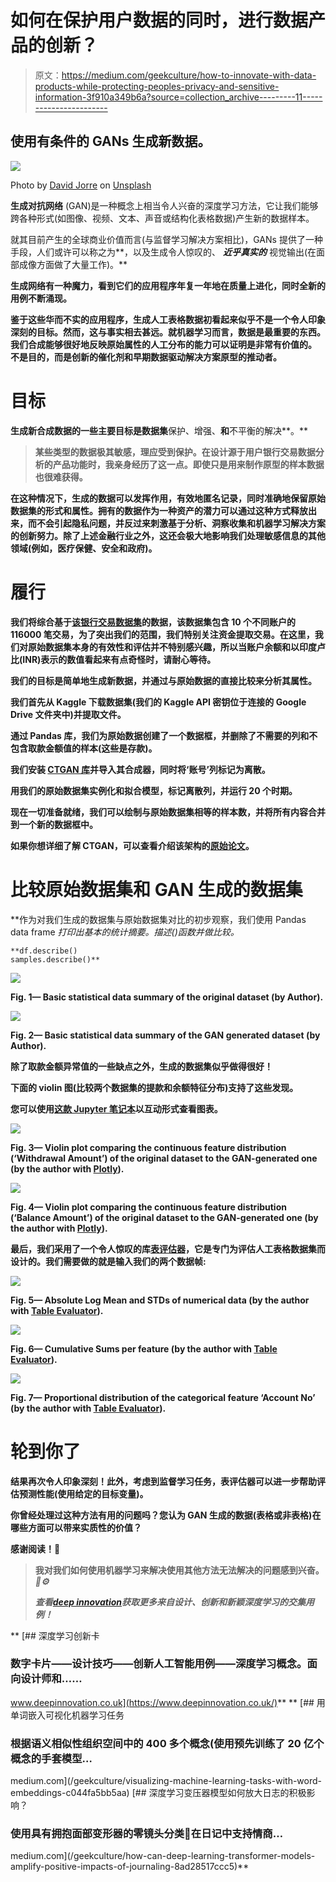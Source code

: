 # 如何在保护用户数据的同时，进行数据产品的创新？

> 原文：<https://medium.com/geekculture/how-to-innovate-with-data-products-while-protecting-peoples-privacy-and-sensitive-information-3f910a349b6a?source=collection_archive---------11----------------------->

## 使用有条件的 GANs 生成新数据。

![](img/e6daace40b662d220f37f65fad7980ae.png)

Photo by [David Jorre](https://unsplash.com/@davidjorre?utm_source=unsplash&utm_medium=referral&utm_content=creditCopyText) on [Unsplash](https://unsplash.com/@davidjorre?utm_source=unsplash&utm_medium=referral&utm_content=creditCopyText)

**生成对抗网络** (GAN)是一种概念上相当令人兴奋的深度学习方法，它让我们能够跨各种形式(如图像、视频、文本、声音或结构化表格数据)产生新的数据样本。

就其目前产生的全球商业价值而言(与监督学习解决方案相比)，GANs 提供了一种手段，人们或许可以称之为**，以及生成令人惊叹的、 ***近乎真实的*** 视觉输出(在面部成像方面做了大量工作)。**

**生成网络有一种魔力，看到它们的应用程序年复一年地在质量上进化，同时全新的用例不断涌现。**

**鉴于这些华而不实的应用程序，生成人工表格数据初看起来似乎不是一个令人印象深刻的目标。然而，这与事实相去甚远。就机器学习而言，数据是最重要的东西。我们合成能够很好地反映原始属性的人工分布的能力可以证明是非常有价值的。
不是目的，而是创新的催化剂和早期数据驱动解决方案原型的推动者。**

# **目标**

**生成新合成数据的一些主要目标是数据集**保护、增强、**和**不平衡的解决**。**

> ****某些类型的数据极其敏感，理应受到保护。在设计源于用户银行交易数据分析的产品功能时，我亲身经历了这一点。即使只是用来制作原型的样本数据也很难获得。****

**在这种情况下，生成的数据可以发挥作用，有效地匿名记录，同时准确地保留原始数据集的形式和属性。拥有的数据作为一种资产的潜力可以通过这种方式释放出来，而不会引起隐私问题，并反过来刺激基于分析、洞察收集和机器学习解决方案的创新努力。除了上述金融行业之外，这还会极大地影响我们处理敏感信息的其他领域(例如，医疗保健、安全和政府)。**

# **履行**

**我们将综合基于[该银行交易数据集](https://www.kaggle.com/apoorvwatsky/bank-transaction-data)的数据，该数据集包含 10 个不同账户的 116000 笔交易，为了突出我们的范围，我们特别关注资金提取交易。在这里，我们对原始数据集本身的有效性和评估并不特别感兴趣，所以当账户余额和以印度卢比(INR)表示的数值看起来有点奇怪时，请耐心等待。**

**我们的目标是简单地生成新数据，并通过与原始数据的直接比较来分析其属性。**

**我们首先从 Kaggle 下载数据集(我们的 Kaggle API 密钥位于连接的 Google Drive 文件夹中)并提取文件。**

**通过 Pandas 库，我们为原始数据创建了一个数据框，并删除了不需要的列和不包含取款金额值的样本(这些是存款)。**

**我们安装 [CTGAN 库](https://sdv.dev/SDV/)并导入其合成器，同时将‘账号’列标记为离散。**

**用我们的原始数据集实例化和拟合模型，标记离散列，并运行 20 个时期。**

**现在一切准备就绪，我们可以绘制与原始数据集相等的样本数，并将所有内容合并到一个新的数据框中。**

**如果你想详细了解 CTGAN，可以查看介绍该架构的[原始论文](https://arxiv.org/abs/1907.00503)。**

# **比较原始数据集和 GAN 生成的数据集**

**作为对我们生成的数据集与原始数据集对比的初步观察，我们使用 Pandas data frame *打印出基本的统计摘要。描述()*函数并做比较。**

```
**df.describe()
samples.describe()**
```

**![](img/2148741bbc792c8156a21378118e061b.png)**

**Fig. 1— Basic statistical data summary of the **original dataset** (by Author).**

**![](img/6d2414e5d93660a8dd8a364414562af8.png)**

**Fig. 2— Basic statistical data summary of the **GAN** **generated dataset** (by Author).**

**除了取款金额异常值的一些缺点之外，生成的数据集似乎做得很好！**

**下面的 violin 图(比较两个数据集的提款和余额特征分布)支持了这些发现。**

**您可以使用[这款 Jupyter 笔记本](https://colab.research.google.com/drive/1X67maZlhCfaNVTNHHmjpT9ecE3jKJ2nR?usp=sharing)以互动形式查看图表。**

**![](img/7f4a2e37c12de16025208d8f59574c8b.png)**

**Fig. 3— Violin plot comparing the continuous feature distribution (‘Withdrawal Amount’) of the original dataset to the GAN-generated one (by the author with [Plotly](https://plotly.com/)).**

**![](img/bc85ce68a6ae5e2ab545f063ab54c366.png)**

**Fig. 4— Violin plot comparing the continuous feature distribution (‘Balance Amount’) of the original dataset to the GAN-generated one (by the author with [Plotly](https://plotly.com/)).**

**最后，我们采用了一个令人惊叹的库[表评估器](https://pypi.org/project/table-evaluator/)，它是专门为评估人工表格数据集而设计的。我们需要做的就是输入我们的两个数据帧:**

**![](img/9f68b3efd2b5d00e9ab9d9727edd4783.png)**

**Fig. 5— **Absolute Log Mean** and **STDs** of numerical data (by the author with [Table Evaluator](https://pypi.org/project/table-evaluator/)).**

**![](img/5e4b7010bd24e09a9f1714a79149d051.png)**

**Fig. 6— **Cumulative Sums** per feature (by the author with [Table Evaluator](https://pypi.org/project/table-evaluator/)).**

**![](img/cdf857bf33614b57531febbf2f587e20.png)**

**Fig. 7— **Proportional distribution** of the categorical feature ‘Account No’ (by the author with [Table Evaluator](https://pypi.org/project/table-evaluator/)).**

# **轮到你了**

**结果再次令人印象深刻！此外，考虑到监督学习任务，表评估器可以进一步帮助评估预测性能(使用给定的目标变量)。**

**你曾经处理过这种方法有用的问题吗？您认为 GAN 生成的数据(表格或非表格)在哪些方面可以带来实质性的价值？**

**感谢阅读！🙏**

> **我对我们如何使用机器学习来解决使用其他方法无法解决的问题感到兴奋。*💭⚙️***
> 
> ***查看*[***deep innovation***](http://www.deepinnovation.co.uk)*获取更多来自设计、创新和新颖深度学习的交集用例！***

**[](https://www.deepinnovation.co.uk/) [## 深度学习创新卡

### 数字卡片——设计技巧——创新人工智能用例——深度学习概念。面向设计师和……

www.deepinnovation.co.uk](https://www.deepinnovation.co.uk/)** **[](/geekculture/visualizing-machine-learning-tasks-with-word-embeddings-c044fa5bb5aa) [## 用单词嵌入可视化机器学习任务

### 根据语义相似性组织空间中的 400 多个概念(使用预先训练了 20 亿个概念的手套模型…

medium.com](/geekculture/visualizing-machine-learning-tasks-with-word-embeddings-c044fa5bb5aa) [](/geekculture/how-can-deep-learning-transformer-models-amplify-positive-impacts-of-journaling-8ad28517ccc5) [## 深度学习变压器模型如何放大日志的积极影响？

### 使用具有拥抱面部变形器的零镜头分类🤗在日记中支持情商…

medium.com](/geekculture/how-can-deep-learning-transformer-models-amplify-positive-impacts-of-journaling-8ad28517ccc5)**